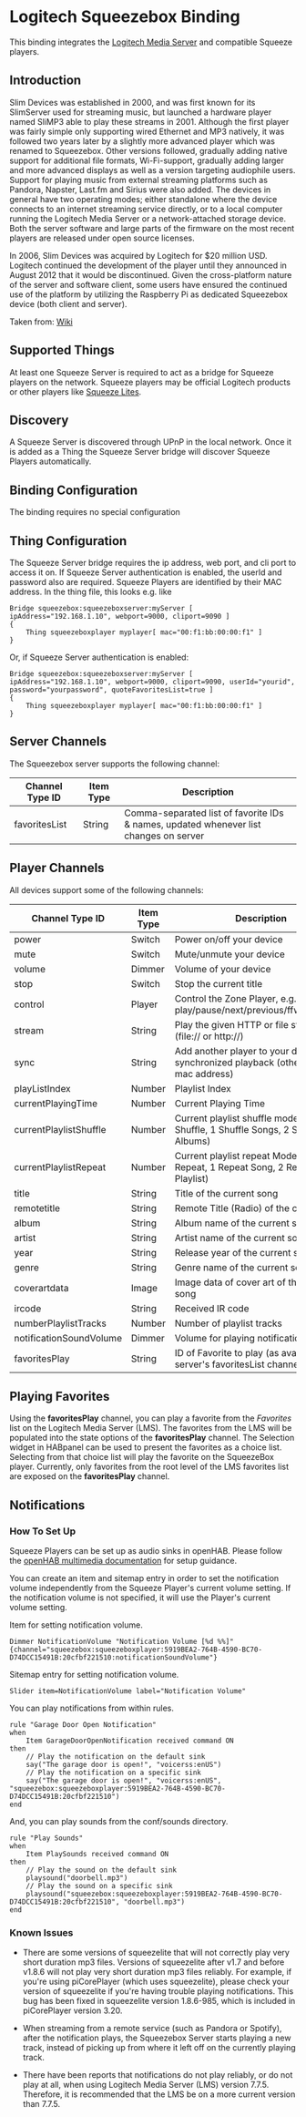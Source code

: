 # Logitech Squeezebox Binding

This binding integrates the [Logitech Media Server](http://www.mysqueezebox.com) and compatible Squeeze players.

## Introduction

Slim Devices was established in 2000, and was first known for its SlimServer used for streaming music, but launched a hardware player named SliMP3 able to play these streams in 2001.
Although the first player was fairly simple only supporting wired Ethernet and MP3 natively, it was followed two years later by a slightly more advanced player which was renamed to Squeezebox.
Other versions followed, gradually adding native support for additional file formats, Wi-Fi-support, gradually adding larger and more advanced displays as well as a version targeting audiophile users.
Support for playing music from external streaming platforms such as Pandora, Napster, Last.fm and Sirius were also added.
The devices in general have two operating modes; either standalone where the device connects to an internet streaming service directly, or to a local computer running the Logitech Media Server or a network-attached storage device.
Both the server software and large parts of the firmware on the most recent players are released under open source licenses.

In 2006, Slim Devices was acquired by Logitech for $20 million USD.
Logitech continued the development of the player until they announced in August 2012 that it would be discontinued.
Given the cross-platform nature of the server and software client, some users have ensured the continued use of the platform by utilizing the Raspberry Pi as dedicated Squeezebox device (both client and server).

Taken from: [Wiki](http://en.wikipedia.org/wiki/Squeezebox_%28network_music_player%29)

## Supported Things

At least one Squeeze Server is required to act as a bridge for Squeeze players on the network.
Squeeze players may be official Logitech products or other players like [Squeeze Lites](https://code.google.com/p/squeezelite/).

## Discovery

A Squeeze Server is discovered through UPnP in the local network.
Once it is added as a Thing the Squeeze Server bridge will discover Squeeze Players automatically.

## Binding Configuration

The binding requires no special configuration

## Thing Configuration

The Squeeze Server bridge requires the ip address, web port, and cli port to access it on.
If Squeeze Server authentication is enabled, the userId and password also are required.
Squeeze Players are identified by their MAC address.
In the thing file, this looks e.g. like

```
Bridge squeezebox:squeezeboxserver:myServer [ ipAddress="192.168.1.10", webport=9000, cliport=9090 ]
{
    Thing squeezeboxplayer myplayer[ mac="00:f1:bb:00:00:f1" ]
}
```

Or, if Squeeze Server authentication is enabled:

```
Bridge squeezebox:squeezeboxserver:myServer [ ipAddress="192.168.1.10", webport=9000, cliport=9090, userId="yourid", password="yourpassword", quoteFavoritesList=true ]
{
    Thing squeezeboxplayer myplayer[ mac="00:f1:bb:00:00:f1" ]
}
```

## Server Channels

The Squeezebox server supports the following channel:

| Channel Type ID         | Item Type | Description                                                                            |
|-------------------------|-----------|----------------------------------------------------------------------------------------|
| favoritesList           | String    | Comma-separated list of favorite IDs & names, updated whenever list changes on server  |

## Player Channels

All devices support some of the following channels:

| Channel Type ID         | Item Type | Description                                                                            |
|-------------------------|-----------|----------------------------------------------------------------------------------------|
| power                   | Switch    | Power on/off your device                                                               |
| mute                    | Switch    | Mute/unmute your device                                                                |
| volume                  | Dimmer    | Volume of your device                                                                  |
| stop                    | Switch    | Stop the current title                                                                 |
| control                 | Player    | Control the Zone Player, e.g.  play/pause/next/previous/ffward/rewind                  |
| stream                  | String    | Play the given HTTP or file stream (file:// or http://)                                |
| sync                    | String    | Add another player to your device for synchronized playback (other player mac address) |
| playListIndex           | Number    | Playlist Index                                                                         |
| currentPlayingTime      | Number    | Current Playing Time                                                                   |
| currentPlaylistShuffle  | Number    | Current playlist shuffle mode (0 No Shuffle, 1 Shuffle Songs, 2 Shuffle Albums)        |
| currentPlaylistRepeat   | Number    | Current playlist repeat Mode (0 No Repeat, 1 Repeat Song, 2 Repeat Playlist)           |
| title                   | String    | Title of the current song                                                              |
| remotetitle             | String    | Remote Title (Radio) of the current song                                               |
| album                   | String    | Album name of the current song                                                         |
| artist                  | String    | Artist name of the current song                                                        |
| year                    | String    | Release year of the current song                                                       |
| genre                   | String    | Genre name of the current song                                                         |
| coverartdata            | Image     | Image data of cover art of the current song                                            |
| ircode                  | String    | Received IR code                                                                       |
| numberPlaylistTracks    | Number    | Number of playlist tracks                                                              |
| notificationSoundVolume | Dimmer    | Volume for playing notifications                                                       |
| favoritesPlay           | String    | ID of Favorite to play (as available in server's favoritesList channel)                |

## Playing Favorites

Using the **favoritesPlay** channel, you can play a favorite from the *Favorites* list on the Logitech Media Server (LMS).
The favorites from the LMS will be populated into the state options of the **favoritesPlay** channel.
The Selection widget in HABpanel can be used to present the favorites as a choice list.
Selecting from that choice list will play the favorite on the SqueezeBox player.
Currently, only favorites from the root level of the LMS favorites list are exposed on the **favoritesPlay** channel.

## Notifications

### How To Set Up

Squeeze Players can be set up as audio sinks in openHAB.
Please follow the [openHAB multimedia documentation](http://docs.openhab.org/configuration/multimedia.html) for setup guidance.

You can create an item and sitemap entry in order to set the notification volume independently from the Squeeze Player's current volume setting.
If the notification volume is not specified, it will use the Player's current volume setting.

Item for setting notification volume.

```
Dimmer NotificationVolume "Notification Volume [%d %%]" {channel="squeezebox:squeezeboxplayer:5919BEA2-764B-4590-BC70-D74DCC15491B:20cfbf221510:notificationSoundVolume"}
```

Sitemap entry for setting notification volume.

```
Slider item=NotificationVolume label="Notification Volume"
```

You can play notifications from within rules.

```
rule "Garage Door Open Notification"
when
    Item GarageDoorOpenNotification received command ON
then
    // Play the notification on the default sink
    say("The garage door is open!", "voicerss:enUS")
    // Play the notification on a specific sink
    say("The garage door is open!", "voicerss:enUS", "squeezebox:squeezeboxplayer:5919BEA2-764B-4590-BC70-D74DCC15491B:20cfbf221510")
end
```

And, you can play sounds from the conf/sounds directory.

```
rule "Play Sounds"
when
    Item PlaySounds received command ON
then
    // Play the sound on the default sink
    playsound("doorbell.mp3")
    // Play the sound on a specific sink
    playsound("squeezebox:squeezeboxplayer:5919BEA2-764B-4590-BC70-D74DCC15491B:20cfbf221510", "doorbell.mp3")
end
```

### Known Issues

-   There are some versions of squeezelite that will not correctly play very short duration mp3 files.  Versions of squeezelite after v1.7 and before v1.8.6 will not play very short duration mp3 files reliably.  For example, if you're using piCorePlayer (which uses squeezelite), please check your version of squeezelite if you're having trouble playing notifications. This bug has been fixed in squeezelite version 1.8.6-985, which is included in piCorePlayer version 3.20.

-   When streaming from a remote service (such as Pandora or Spotify), after the notification plays, the Squeezebox Server starts playing a new track, instead of picking up from where it left off on the currently playing track.

-   There have been reports that notifications do not play reliably, or do not play at all, when using Logitech Media Server (LMS) version 7.7.5. Therefore, it is recommended that the LMS be on a more current version than 7.7.5.

